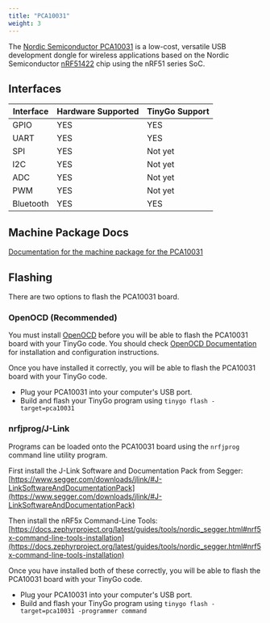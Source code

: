 ```yaml
---
title: "PCA10031"
weight: 3
---
```


The [Nordic Semiconductor PCA10031](https://www.nordicsemi.com/eng/Products/nRF51-Dongle) is a low-cost, versatile USB development dongle for wireless applications based on the Nordic Semiconductor [nRF51422](https://www.nordicsemi.com/eng/Products/ANT/nRF51422) chip using the nRF51 series SoC.

## Interfaces

| Interface | Hardware Supported | TinyGo Support |
| --------- | ------------- | ----- |
| GPIO      | YES | YES |
| UART      | YES | YES |
| SPI      | YES | Not yet |
| I2C      | YES | Not yet |
| ADC      | YES | Not yet |
| PWM      | YES | Not yet |
| Bluetooth      | YES | YES |

## Machine Package Docs

[Documentation for the machine package for the PCA10031](../machine/pca10031)

## Flashing

There are two options to flash the PCA10031 board.

### OpenOCD (Recommended)

You must install [OpenOCD](http://openocd.org/) before you will be able to flash the PCA10031 board with your TinyGo code.
You should check [OpenOCD Documentation](http://openocd.org/Documentation) for installation and configuration instructions.

Once you have installed it correctly, you will be able to flash the PCA10031 board with your TinyGo code.

- Plug your PCA10031 into your computer's USB port.
- Build and flash your TinyGo program using `tinygo flash -target=pca10031`

### nrfjprog/J-Link

Programs can be loaded onto the PCA10031 board using the `nrfjprog` command line utility program.

First install the J-Link Software and Documentation Pack from Segger: [https://www.segger.com/downloads/jlink/#J-LinkSoftwareAndDocumentationPack](https://www.segger.com/downloads/jlink/#J-LinkSoftwareAndDocumentationPack)

Then install the nRF5x Command-Line Tools: [https://docs.zephyrproject.org/latest/guides/tools/nordic_segger.html#nrf5x-command-line-tools-installation](https://docs.zephyrproject.org/latest/guides/tools/nordic_segger.html#nrf5x-command-line-tools-installation)

Once you have installed both of these correctly, you will be able to flash the PCA10031 board with your TinyGo code.

- Plug your PCA10031 into your computer's USB port.
- Build and flash your TinyGo program using `tinygo flash -target=pca10031 -programmer command`
